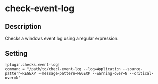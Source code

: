 # check-event-log

## Description

Checks a windows event log using a regular expression.

## Setting

```
[plugin.checks.event-log]
command = "/path/to/check-event-log --log=Application --source-pattern=REGEXP --message-pattern=REGEXP --warning-over=N --critical-over=N"
```

